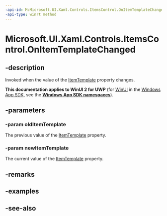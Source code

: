 ```yaml
---
-api-id: M:Microsoft.UI.Xaml.Controls.ItemsControl.OnItemTemplateChanged(Microsoft.UI.Xaml.DataTemplate,Microsoft.UI.Xaml.DataTemplate)
-api-type: winrt method
---
```


<!-- Method syntax
virtual protected void OnItemTemplateChanged(Windows.UI.Xaml.DataTemplate oldItemTemplate, Windows.UI.Xaml.DataTemplate newItemTemplate)
-->

# Microsoft.UI.Xaml.Controls.ItemsControl.OnItemTemplateChanged

## -description
Invoked when the value of the [ItemTemplate](itemscontrol_itemtemplate.md) property changes.

**This documentation applies to WinUI 2 for UWP** (for [WinUI](/windows/apps/winui/winui3/) in the [Windows App SDK](/windows/apps/windows-app-sdk/), see the **[Windows App SDK namespaces](/windows/windows-app-sdk/api/winrt/)**).

## -parameters
### -param oldItemTemplate
The previous value of the [ItemTemplate](itemscontrol_itemtemplate.md) property.

### -param newItemTemplate
The current value of the [ItemTemplate](itemscontrol_itemtemplate.md) property.

## -remarks

## -examples

## -see-also
